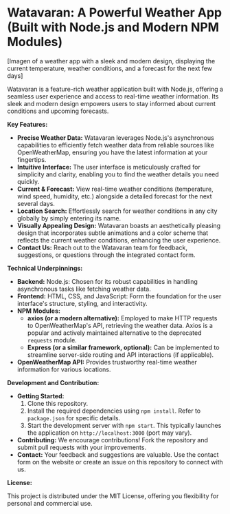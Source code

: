 # Watavaran: A Powerful Weather App (Built with Node.js and Modern NPM Modules)

[Imagen of a weather app with a sleek and modern design, displaying the current temperature, weather conditions, and a forecast for the next few days]

Watavaran is a feature-rich weather application built with Node.js, offering a seamless user experience and access to real-time weather information. Its sleek and modern design empowers users to stay informed about current conditions and upcoming forecasts.

**Key Features:**

- **Precise Weather Data:** Watavaran leverages Node.js's asynchronous capabilities to efficiently fetch weather data from reliable sources like OpenWeatherMap, ensuring you have the latest information at your fingertips.
- **Intuitive Interface:** The user interface is meticulously crafted for simplicity and clarity, enabling you to find the weather details you need quickly.
- **Current & Forecast:** View real-time weather conditions (temperature, wind speed, humidity, etc.) alongside a detailed forecast for the next several days.
- **Location Search:** Effortlessly search for weather conditions in any city globally by simply entering its name.
- **Visually Appealing Design:** Watavaran boasts an aesthetically pleasing design that incorporates subtle animations and a color scheme that reflects the current weather conditions, enhancing the user experience.
- **Contact Us:** Reach out to the Watavaran team for feedback, suggestions, or questions through the integrated contact form.

**Technical Underpinnings:**

- **Backend:** Node.js: Chosen for its robust capabilities in handling asynchronous tasks like fetching weather data.
- **Frontend:** HTML, CSS, and JavaScript: Form the foundation for the user interface's structure, styling, and interactivity.
- **NPM Modules:**
    - **axios (or a modern alternative):** Employed to make HTTP requests to OpenWeatherMap's API, retrieving the weather data. Axios is a popular and actively maintained alternative to the deprecated `requests` module.
    - **Express (or a similar framework, optional):** Can be implemented to streamline server-side routing and API interactions (if applicable).
- **OpenWeatherMap API:** Provides trustworthy real-time weather information for various locations.

**Development and Contribution:**

- **Getting Started:**
    1. Clone this repository.
    2. Install the required dependencies using `npm install`. Refer to `package.json` for specific details.
    3. Start the development server with `npm start`. This typically launches the application on `http://localhost:3000` (port may vary).
- **Contributing:** We encourage contributions! Fork the repository and submit pull requests with your improvements.
- **Contact:** Your feedback and suggestions are valuable. Use the contact form on the website or create an issue on this repository to connect with us.

**License:**

This project is distributed under the MIT License, offering you flexibility for personal and commercial use.
